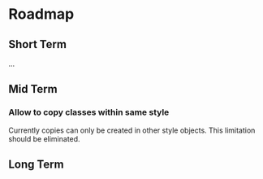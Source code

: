 # Roadmap

## Short Term

...

## Mid Term

### Allow to copy classes within same style

Currently copies can only be created in other style objects. This limitation should be eliminated.

## Long Term

